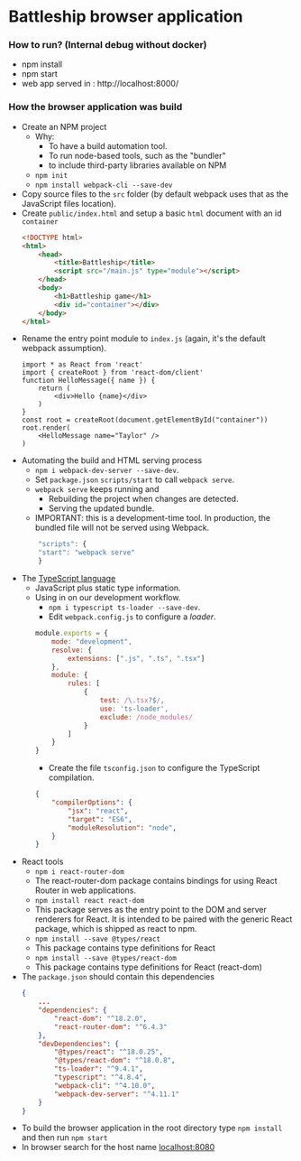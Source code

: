# Battleship browser application

### How to run? (Internal debug without docker)

* npm install
* npm start
* web app served in : http://localhost:8000/


### **How the browser application was build**

- Create an NPM project
    - Why:
        - To have a build automation tool.
        - To run node-based tools, such as the "bundler"
        - to include third-party libraries available on NPM
    - `npm init`
    - `npm install webpack-cli --save-dev`
- Copy source files to the `src` folder (by default webpack uses that as the JavaScript files location).
- Create `public/index.html` and setup a basic `html` document with an id `container`
    ```html
    <!DOCTYPE html>
    <html>
        <head>
            <title>Battleship</title>
            <script src="/main.js" type="module"></script>
        </head>
        <body>
            <h1>Battleship game</h1>
            <div id="container"></div>
        </body>
    </html>
    ```
- Rename the entry point module to `index.js` (again, it's the default webpack assumption).
    ```tsx
    import * as React from 'react'
    import { createRoot } from 'react-dom/client'
    function HelloMessage({ name }) {
        return (
            <div>Hello {name}</div>
        )
    }
    const root = createRoot(document.getElementById("container"))
    root.render(
        <HelloMessage name="Taylor" />
    )
    ```
- Automating the build and HTML serving process
    - `npm i webpack-dev-server --save-dev`.
    - Set `package.json` `scripts/start` to call `webpack serve`.
    - `webpack serve` keeps running and
        - Rebuilding the project when changes are detected.
        - Serving the updated bundle.
    - IMPORTANT: this is a development-time tool. In production, the bundled file will not be served using Webpack.
    ```js
        "scripts": {
        "start": "webpack serve"
        }
    ```
- The [TypeScript language](https://www.typescriptlang.org/)
    - JavaScript plus static type information.
    - Using in on our development workflow.
        - `npm i typescript ts-loader --save-dev`.
        - Edit `webpack.config.js` to configure a _loader_.
        ```js
        module.exports = {
            mode: "development",
            resolve: {
                extensions: [".js", ".ts", ".tsx"]
            },
            module: {
                rules: [
                    {
                        test: /\.tsx?$/,
                        use: 'ts-loader',
                        exclude: /node_modules/
                    }
                ]
            }
        }
        ```
        - Create the file `tsconfig.json` to configure the TypeScript compilation.
        ```json
        {
            "compilerOptions": {
                "jsx": "react",
                "target": "ES6",
                "moduleResolution": "node",
            }
        }
        ```
- React tools
    - `npm i react-router-dom`
    - The react-router-dom package contains bindings for using React Router in web applications.
    - `npm install react react-dom`
    - This package serves as the entry point to the DOM and server renderers for React. It is intended to be paired with the generic React package, which is shipped as react to npm.
    - `npm install --save @types/react`
    - This package contains type definitions for React
    - `npm install --save @types/react-dom`
    - This package contains type definitions for React (react-dom)
- The `package.json` should contain this dependencies
    ```json
    {
        ...
        "dependencies": {
            "react-dom": "^18.2.0",
            "react-router-dom": "^6.4.3"
        },
        "devDependencies": {
            "@types/react": "^18.0.25",
            "@types/react-dom": "^18.0.8",
            "ts-loader": "^9.4.1",
            "typescript": "^4.8.4",
            "webpack-cli": "^4.10.0",
            "webpack-dev-server": "^4.11.1"
        }
    }
    ```
- To build the browser application in the root directory type `npm install` and then run `npm start`
- In browser search for the host name [localhost:8080](http://localhost:8080/)